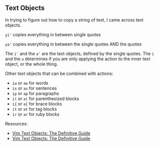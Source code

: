 ## Text Objects
In trying to figure out how to copy a string of text, I came across text objects.

`yi'` copies everything in between single quotes

`ya'` copies everything in between the single quotes AND the quotes

The `i'` and the `a'` are the text objects, defined by the single quotes.  The `i` and the `a` determines if you are only applying the action to the inner text object, or the whole thing.

Other text objects that can be combined with actions:
  - `iw` or `aw` for words
  - `is` or `as` for sentences
  -  `ip` or `ap` for paragraphs
  -  `i(` or `a(` for parenthesized blocks
  -  `i{` or `a{` for brace blocks
  -  `it` or `at` for tag blocks
  -  `ir` or `ar` for ruby blocks

Resources:
  - [Vim Text Objects: The Definitive Guide](http://blog.carbonfive.com/2011/10/17/vim-text-objects-the-definitive-guide/)
  - [Vim Text Objects: The Definitive Guide](http://blog.carbonfive.com/2011/10/17/vim-text-objects-the-definitive-guide/)
